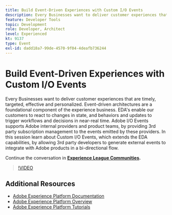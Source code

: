 ```yaml
---
title: Build Event-Driven Experiences with Custom I/O Events
description: Every Businesses want to deliver customer experiences that are timely, targeted, effective and personalized. Event-driven architectures are a foundational component of the experience business. EDA's enable our customers to react to changes in state, and behaviors and updates to trigger workflows and decisions in near-real time. Adobe I/O Events supports Adobe internal providers and product teams, by providing 3rd party subscription management to the events emitted by these providers. In this session learn about Custom I/O Events, which extends the EDA capabilities, by allowing 3rd party developers to generate external events to integrate with Adobe products in a bi-directional flow.
feature: Developer Tools
topic: Development
role: Developer, Architect
level: Experienced
kt: 9137
type: Event
exl-id: dadd18a7-99de-4570-9f04-4deafb736244
---
```

# Build Event-Driven Experiences with Custom I/O Events

Every Businesses want to deliver customer experiences that are timely, targeted, effective and personalized. Event-driven architectures are a foundational component of the experience business. EDA's enable our customers to react to changes in state, and behaviors and updates to trigger workflows and decisions in near-real time. Adobe I/O Events supports Adobe internal providers and product teams, by providing 3rd party subscription management to the events emitted by these providers. In this session learn about Custom I/O Events, which extends the EDA capabilities, by allowing 3rd party developers to generate external events to integrate with Adobe products in a bi-directional flow.

Continue the conversation in **[Experience League Communities](https://adobe.ly/3kXfjdx).**

>[!VIDEO](https://video.tv.adobe.com/v/337616/?quality=12&learn=on&hidetitle=true)

## Additional Resources

- [Adobe Experience Platform Documentation](https://experienceleague.adobe.com/docs/experience-platform.html)
- [Adobe Experience Platform Overview](https://experienceleague.adobe.com/docs/experience-platform/landing/home.html)
- [Adobe Experience Platform Tutorials](https://experienceleague.adobe.com/docs/platform-learn/tutorials/overview.html?lang=en)
